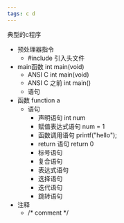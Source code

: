 ```yaml
---
tags: c d
---
```

典型的c程序

* 预处理器指令
    * #include 引入头文件
* main函数 int main(void)
    * ANSI C int main(void)
    * ANSI C 之前 int main()
    * 语句
* 函数 function a
    * 语句
        * 声明语句 int num
        * 赋值表达式语句 num = 1
        * 函数调用语句 printf("hello");
        * return 语句 return 0
        * 标号语句
        * 复合语句
        * 表达式语句
        * 选择语句
        * 迭代语句
        * 跳转语句
* 注释
    * /* comment */
